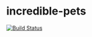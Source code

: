 incredible-pets
======================

[![Build Status](https://travis-ci.org/asrovnov/incredible-pets-android.svg?branch=master)](https://travis-ci.org/asrovnov/incredible-pets-android)